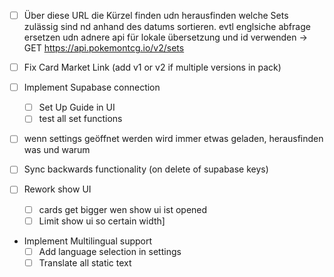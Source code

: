- [ ] Über diese URL die Kürzel finden udn herausfinden welche Sets zulässig sind nd anhand des datums sortieren. evtl englsiche abfrage ersetzen udn adnere api für lokale übersetzung und id verwenden
  -> GET https://api.pokemontcg.io/v2/sets
- [ ] Fix Card Market Link (add v1 or v2 if multiple versions in pack)

- [ ] Implement Supabase connection
  - [ ] Set Up Guide in UI
  - [ ] test all set functions

- [ ] wenn settings geöffnet werden wird immer etwas geladen, herausfinden was und warum

- [ ] Sync backwards functionality (on delete of supabase keys)

- [ ] Rework show UI
  - [ ] cards get bigger wen show ui ist opened
  - [ ] Limit show ui so certain width]

- Implement Multilingual support
  - [ ] Add language selection in settings
  - [ ] Translate all static text